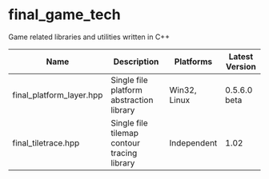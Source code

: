 # final_game_tech
Game related libraries and utilities written in C++

| Name                     | Description                                 | Platforms    | Latest Version |
|--------------------------|---------------------------------------------|--------------|----------------|
| final_platform_layer.hpp | Single file platform abstraction library    | Win32, Linux | 0.5.6.0 beta   |
| final_tiletrace.hpp      | Single file tilemap contour tracing library | Independent  | 1.02           |
